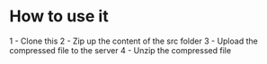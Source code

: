 # How to use it

1 - Clone this
2 - Zip up the content of the src folder
3 - Upload the compressed file to the server
4 - Unzip the compressed file
